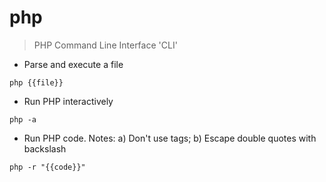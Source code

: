 # php

> PHP Command Line Interface 'CLI'

- Parse and execute a file

`php {{file}}`

- Run PHP interactively

`php -a`

- Run PHP code. Notes: a) Don't use <? ?> tags; b) Escape double quotes with backslash

`php -r "{{code}}"`